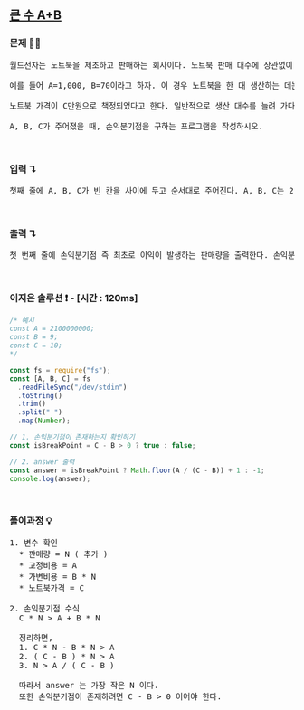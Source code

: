 ## [큰 수 A+B](https://www.acmicpc.net/problem/10757)

### 문제 🤨❔

<pre>
월드전자는 노트북을 제조하고 판매하는 회사이다. 노트북 판매 대수에 상관없이 매년 임대료, 재산세, 보험료, 급여 등 A만원의 고정 비용이 들며, 한 대의 노트북을 생산하는 데에는 재료비와 인건비 등 총 B만원의 가변 비용이 든다고 한다.

예를 들어 A=1,000, B=70이라고 하자. 이 경우 노트북을 한 대 생산하는 데는 총 1,070만원이 들며, 열 대 생산하는 데는 총 1,700만원이 든다.

노트북 가격이 C만원으로 책정되었다고 한다. 일반적으로 생산 대수를 늘려 가다 보면 어느 순간 총 수입(판매비용)이 총 비용(=고정비용+가변비용)보다 많아지게 된다. 최초로 총 수입이 총 비용보다 많아져 이익이 발생하는 지점을 손익분기점(BREAK-EVEN POINT)이라고 한다.

A, B, C가 주어졌을 때, 손익분기점을 구하는 프로그램을 작성하시오.
</pre>

<br>

### 입력 ↴

<pre>첫째 줄에 A, B, C가 빈 칸을 사이에 두고 순서대로 주어진다. A, B, C는 21억 이하의 자연수이다.</pre>

<br>

### 출력 ↴

<pre>
첫 번째 줄에 손익분기점 즉 최초로 이익이 발생하는 판매량을 출력한다. 손익분기점이 존재하지 않으면 -1을 출력한다.
</pre>

<br>

### 이지은 솔루션 ❗️ - [시간 : 120ms]

```js
/* 예시
const A = 2100000000;
const B = 9;
const C = 10;
*/

const fs = require("fs");
const [A, B, C] = fs
  .readFileSync("/dev/stdin")
  .toString()
  .trim()
  .split(" ")
  .map(Number);

// 1. 손익분기점이 존재하는지 확인하기
const isBreakPoint = C - B > 0 ? true : false;

// 2. answer 출력
const answer = isBreakPoint ? Math.floor(A / (C - B)) + 1 : -1;
console.log(answer);
```

<br>

### 풀이과정 💡

<pre>
1. 변수 확인
  * 판매량 = N ( 추가 )
  * 고정비용 = A
  * 가변비용 = B * N
  * 노트북가격 = C

2. 손익분기점 수식
  C * N > A + B * N

  정리하면, 
  1. C * N - B * N > A
  2. ( C - B ) * N > A
  3. N > A / ( C - B ) 

  따라서 answer 는 가장 작은 N 이다.
  또한 손익분기점이 존재하려면 C - B > 0 이어야 한다.
</pre>
